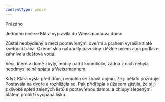 ```yaml
---
contentType: prose
---
```


<section>

Prázdno

Jednoho dne se Klára vypravila do Weissmannova domu.

Zůstal neobydlený a mezi pootevřenými dveřmi a prahem vyrašila zlatě kvetoucí tráva. Okenní skla nahradily pavučiny ztěžklé pylem a na podlaze zahnívala dešťová voda.

Věci, které v domě zbyly, mohly patřit komukoliv, žádná z nich nebyla neodmyslitelně spjata s Weissmannem.

Když Klára vyšla před dům, nemohla se zbavit dojmu, že ji někdo pozoruje. Postávala na dvoře a rozhlížela se. Pak přidřepla s úžasem zjistila, že si ji z divoké spleti zelených listů s pootevřenou tlamou a chlupy slepenými blátem prohlíží vycpaná liška.

</section>
